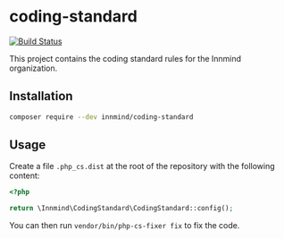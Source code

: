 # coding-standard

[![Build Status](https://github.com/innmind/coding-standard/workflows/CI/badge.svg)](https://github.com/innmind/coding-standard/actions?query=workflow%3ACI)

This project contains the coding standard rules for the Innmind organization.

## Installation

```sh
composer require --dev innmind/coding-standard
```

## Usage

Create a file `.php_cs.dist` at the root of the repository with the following content:

```php
<?php

return \Innmind\CodingStandard\CodingStandard::config();
```

You can then run `vendor/bin/php-cs-fixer fix` to fix the code.
